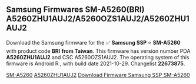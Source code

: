 <h2>Samsung Firmwares SM-A5260(BRI) A5260ZHU1AUJ2/A5260OZS1AUJ2/A5260ZHU1AUJ2</h2>
Download the Samsung firmware for the ✅ <strong>Samsung SSP </strong> ⭐ <strong>SM-A5260</strong> with product code <strong>BRI</strong> <strong> from Taiwan</strong>. This firmware has version number PDA <strong>A5260ZHU1AUJ2</strong> and CSC A5260OZS1AUJ2. The operating system of this firmware is Android R , with build date 2021-10-29. Changelist <strong>22673875</strong>.


[SM-A5260](https://samfirm.shop/samsung/model/SM-A5260)
[A5260ZHU1AUJ2](https://samfirm.shop/samsung/pda/A5260ZHU1AUJ2)
[Download Firmware Samsung SSP SM-A5260](https://samfirm.shop/samsung/firmware/469566)

